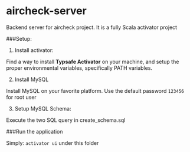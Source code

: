 # aircheck-server
Backend server for aircheck project. It is a fully Scala activator project

###Setup:

1. Install activator:

Find a way to install **Typsafe Activator** on your machine, and setup the proper environmental variables, specifically PATH variables.

2. Install MySQL

Install MySQL on your favorite platform. Use the default password `123456` for root user

3. Setup MySQL Schema:

Execute the two SQL query in create_schema.sql 

###Run the application

Simply: `activator ui` under this folder




